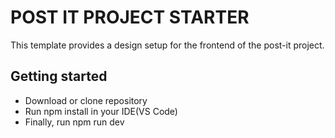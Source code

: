 # POST IT PROJECT STARTER

This template provides a design setup for the frontend of the post-it project. 

## Getting started
  - Download or clone repository
  - Run npm install in your IDE(VS Code)
  - Finally, run npm run dev

